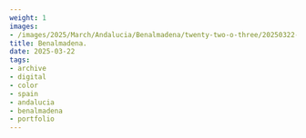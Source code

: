 ```yaml
---
weight: 1
images:
- /images/2025/March/Andalucia/Benalmadena/twenty-two-o-three/20250322-_DSC9203.jpg
title: Benalmadena.
date: 2025-03-22
tags:
- archive
- digital
- color
- spain
- andalucia
- benalmadena
- portfolio
---
```


